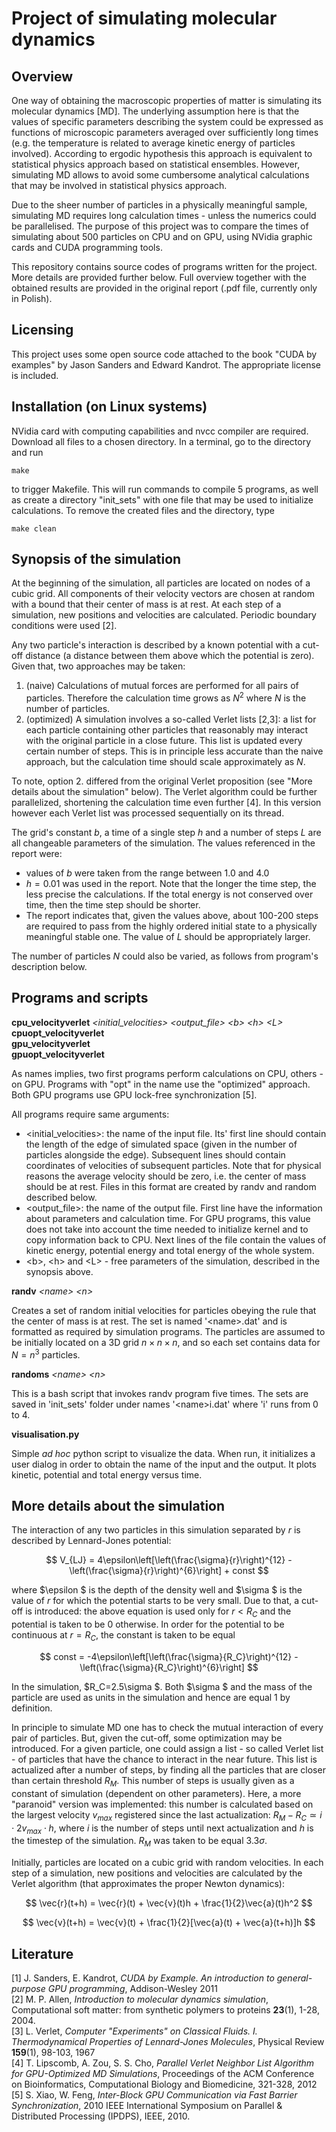 # Project of simulating molecular dynamics

## Overview

One way of obtaining the macroscopic properties of matter is simulating its molecular dynamics [MD]. The underlying assumption here is that the values of specific parameters describing the system could be expressed as functions of microscopic parameters averaged over sufficiently long times (e.g. the temperature is related to average kinetic energy of particles involved). According to ergodic hypothesis this approach is equivalent to statistical physics approach based on statistical ensembles. However, simulating MD allows to avoid some cumbersome analytical calculations that may be involved in statistical physics approach.

Due to the sheer number of particles in a physically meaningful sample, simulating MD requires long calculation times - unless the numerics could be parallelised. The purpose of this project was to compare the times of simulating about 500 particles on CPU and on GPU, using NVidia graphic cards and CUDA programming tools.

This repository contains source codes of programs written for the project. More details are provided further below. Full overview together with the obtained results are provided in the original report (.pdf file, currently only in Polish).

## Licensing

This project uses some open source code attached to the book "CUDA by examples" by Jason Sanders and Edward Kandrot. The appropriate license is included.

## Installation (on Linux systems)

NVidia card with computing capabilities and nvcc compiler are required. Download all files to a chosen directory. In a terminal, go to the directory and run

`make`

to trigger Makefile. This will run commands to compile 5 programs, as well as create a directory "init_sets" with one file that may be used to initialize calculations. To remove the created files and the directory, type

`make clean`

## Synopsis of the simulation

At the beginning of the simulation, all particles are located on nodes of a cubic grid. All components of their velocity vectors are chosen at random with a bound that their center of mass is at rest. At each step of a simulation, new positions and velocities are calculated. Periodic boundary conditions were used [2].

Any two particle's interaction is described by a known potential with a cut-off distance (a distance between them above which the potential is zero). Given that, two approaches may be taken:

1. (naive) Calculations of mutual forces are performed for all pairs of particles. Therefore the calculation time grows as $N^2$ where $N$ is the number of particles.
2. (optimized) A simulation involves a so-called Verlet lists [2,3]: a list for each particle containing other particles that reasonably may interact with the original particle in a close future. This list is updated every certain number of steps. This is in principle less accurate than the naive approach, but the calculation time should scale approximately as $N$.

To note, option 2. differed from the original Verlet proposition (see "More details about the simulation" below). The Verlet algorithm could be further parallelized, shortening the calculation time even further [4]. In this version however each Verlet list was processed sequentially on its thread.

The grid's constant $b$, a time of a single step $h$ and a number of steps $L$ are all changeable parameters of the simulation. The values referenced in the report were:

* values of $b$ were taken from the range between 1.0 and 4.0
* $h=0.01$ was used in the report. Note that the longer the time step, the less precise the calculations. If the total energy is not conserved over time, then the time step should be shorter.
* The report indicates that, given the values above, about 100-200 steps are required to pass from the highly ordered initial state to a physically meaningful stable one. The value of $L$ should be appropriately larger.

The number of particles $N$ could also be varied, as follows from program's description below.

## Programs and scripts

**cpu_velocityverlet** *<initial_velocities\>* *<output_file\>* *<b\>* *<h\>* *<L\>*  
**cpuopt_velocityverlet**  
**gpu_velocityverlet**  
**gpuopt_velocityverlet**  

As names implies, two first programs perform calculations on CPU, others - on GPU. Programs with "opt" in the name use the "optimized" approach. Both GPU programs use GPU lock-free synchronization [5].

All programs require same arguments:

- <initial_velocities\>: the name of the input file. Its' first line should contain the length of the edge of simulated space (given in the number of particles alongside the edge). Subsequent lines should contain coordinates of velocities of subsequent particles. Note that for physical reasons the average velocity should be zero, i.e. the center of mass should be at rest. Files in this format are created by randv and random described below.
- <output_file\>: the name of the output file. First line have the information about parameters and calculation time. For GPU programs, this value does not take into account the time needed to initialize kernel and to copy information back to CPU. Next lines of the file contain the values of kinetic energy, potential energy and total energy of the whole system.
- <b\>, <h\> and <L\> - free parameters of the simulation, described in the synopsis above.

**randv** *<name\>* *<n\>*

Creates a set of random initial velocities for particles obeying the rule that the center of mass is at rest. The set is named '<name\>.dat' and is formatted as required by simulation programs. The particles are assumed to be initially located on a 3D grid $n \times n \times n$, and so each set contains data for $N=n^3$ particles.

**randoms** *<name\>* *<n\>*

This is a bash script that invokes randv program five times. The sets are saved in 'init_sets' folder under names '<name\>i.dat' where 'i' runs from 0 to 4.

**visualisation.py**

Simple *ad hoc* python script to visualize the data. When run, it initializes a user dialog in order to obtain the name of the input and the output. It plots kinetic, potential and total energy versus time.

## More details about the simulation

The interaction of any two particles in this simulation separated by $r$ is described by Lennard-Jones potential:

$$
V_{LJ} = 4\epsilon\left[\left(\frac{\sigma}{r}\right)^{12} - \left(\frac{\sigma}{r}\right)^{6}\right] + const
$$

where $\epsilon $ is the depth of the density well and $\sigma $ is the value of $r$ for which the potential starts to be very small. Due to that, a cut-off is introduced: the above equation is used only for $r < R_C$ and the potential is taken to be 0 otherwise. In order for the potential to be continuous at $r=R_C$, the constant is taken to be equal

$$
const = -4\epsilon\left[\left(\frac{\sigma}{R_C}\right)^{12} - \left(\frac{\sigma}{R_C}\right)^{6}\right]
$$

In the simulation, $R_C=2.5\sigma $. Both $\sigma $ and the mass of the particle are used as units in the simulation and hence are equal 1 by definition.

In principle to simulate MD one has to check the mutual interaction of every pair of particles. But, given the cut-off, some optimization may be introduced. For a given particle, one could assign a list - so called Verlet list - of particles that have the chance to interact in the near future. This list is actualized after a number of steps, by finding all the particles that are closer than certain threshold $R_M$. This number of steps is usually given as a constant of simulation (dependent on other parameters). Here, a more "paranoid" version was implemented: this number is calculated based on the largest velocity $v_{max}$ registered since the last actualization: $R_M - R_C \simeq i\cdot 2v_{max} \cdot h$, where $i$ is the number of steps until next actualization and $h$ is the timestep of the simulation. $R_M$ was taken to be equal $3.3\sigma$.

Initially, particles are located on a cubic grid with random velocities. In each step of a simulation, new positions and velocities are calculated by the Verlet algorithm (that approximates the proper Newton dynamics):

$$
\vec{r}(t+h) = \vec{r}(t) + \vec{v}(t)h + \frac{1}{2}\vec{a}(t)h^2
$$

$$
\vec{v}(t+h) = \vec{v}(t) + \frac{1}{2}[\vec{a}(t) + \vec{a}(t+h)]h
$$

## Literature

[1] J. Sanders, E. Kandrot, *CUDA by Example. An introduction to general-purpose GPU programming*, Addison-Wesley 2011  
[2] M. P. Allen, *Introduction to molecular dynamics simulation*, Computational soft matter: from synthetic polymers to proteins **23**(1), 1-28, 2004.  
[3] L. Verlet, *Computer "Experiments" on Classical Fluids. I. Thermodynamical Properties of Lennard-Jones Molecules*, Physical Review **159**(1), 98-103, 1967  
[4] T. Lipscomb, A. Zou, S. S. Cho, *Parallel Verlet Neighbor List Algorithm for GPU-Optimized MD Simulations*, Proceedings of the ACM Conference on Bioinformatics, Computational Biology and Biomedicine, 321-328, 2012  
[5] S. Xiao, W. Feng, *Inter-Block GPU Communication via Fast Barrier Synchronization*, 2010 IEEE International Symposium on Parallel & Distributed Processing (IPDPS), IEEE, 2010.  
